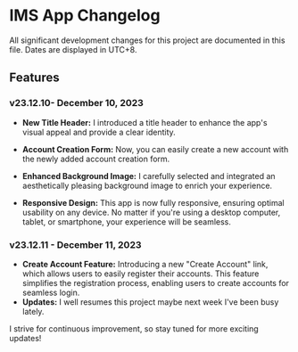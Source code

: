 # IMS App Changelog

All significant development changes for this project are documented in this file. Dates are displayed in UTC+8.

## Features

### v23.12.10- December 10, 2023

- **New Title Header:** I introduced a title header to enhance the app's visual appeal and provide a clear identity.

- **Account Creation Form:** Now, you can easily create a new account with the newly added account creation form.

- **Enhanced Background Image:** I carefully selected and integrated an aesthetically pleasing background image to enrich your experience.

- **Responsive Design:** This app is now fully responsive, ensuring optimal usability on any device. No matter if you're using a desktop computer, tablet, or smartphone, your experience will be seamless.

### v23.12.11 - December 11, 2023

- **Create Account Feature:** Introducing a new "Create Account" link, which allows users to easily register their accounts. This feature simplifies the registration process, enabling users to create accounts for seamless login.
- **Updates:** I well resumes this project maybe next week I've been busy lately.





I strive for continuous improvement, so stay tuned for more exciting updates!
